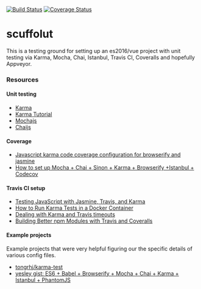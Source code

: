 [![Build Status](https://travis-ci.org/mpsonntag/scaffolut.svg?branch=master)](https://travis-ci.org/mpsonntag/scaffolut)
[![Coverage Status](https://coveralls.io/repos/github/mpsonntag/scaffolut/badge.svg?branch=master)](https://coveralls.io/github/mpsonntag/scaffolut?branch=master)

scuffolut
=========

This is a testing ground for setting up an es2016/vue project with unit testing via 
Karma, Mocha, Chai, Istanbul, Travis CI, Coveralls and hopefully Appveyor.

### Resources

#### Unit testing
- [Karma](https://karma-runner.github.io)
- [Karma Tutorial](http://www.bradoncode.com/blog/2015/02/27/karma-tutorial/)
- [Mochajs](http://mochajs.org/)
- [Chaijs](http://chaijs.com/)


#### Coverage
- [Javascript karma code coverage configuration for browserify and jasmine](
https://divhide.com/2015/06/29/javascript-code-coverage-configuration-for-browserify-jasmine-and-karma/)
- [How to set up Mocha + Chai + Sinon + Karma + Browserify +Istanbul + Codecov](
https://jaredtong.com/2016/01/08/how-to-set-up-mocha-chai-sinon-karma-browserify-istanbul-codecov/)


#### Travis CI setup
- [Testing JavaScript with Jasmine, Travis, and Karma](https://www.sitepoint.com/testing-javascript-jasmine-travis-karma/)
- [How to Run Karma Tests in a Docker Container](https://dzone.com/articles/how-to-run-karma-tests-in-a-docker-container)
- [Dealing with Karma and Travis timeouts](https://docs.travis-ci.com/user/gui-and-headless-browsers/#Karma-and-Firefox-inactivity-timeouts)
- [Building Better npm Modules with Travis and Coveralls](https://strongloop.com/strongblog/npm-modules-travis-coveralls/)


#### Example projects

Example projects that were very helpful figuring our the specific details of various config files.

- [tongrhj/karma-test](https://github.com/tongrhj/karma-test)
- [yesley gist: ES6 + Babel + Browserify + Mocha + Chai + Karma + Istanbul + PhantomJS](https://gist.github.com/yesley/130962ae57ee5bc0f680)
